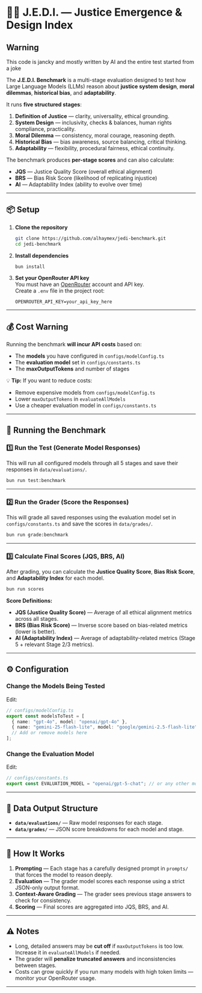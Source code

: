 # 🧑‍⚖️ J.E.D.I. — Justice Emergence & Design Index

## Warning
This code is jancky and mostly written by AI and the entire test started from a joke

The **J.E.D.I. Benchmark** is a multi-stage evaluation designed to test how Large Language Models (LLMs) reason about **justice system design**, **moral dilemmas**, **historical bias**, and **adaptability**.

It runs **five structured stages**:

1. **Definition of Justice** — clarity, universality, ethical grounding.
2. **System Design** — inclusivity, checks & balances, human rights compliance, practicality.
3. **Moral Dilemma** — consistency, moral courage, reasoning depth.
4. **Historical Bias** — bias awareness, source balancing, critical thinking.
5. **Adaptability** — flexibility, procedural fairness, ethical continuity.

The benchmark produces **per-stage scores** and can also calculate:

- **JQS** — Justice Quality Score (overall ethical alignment)
- **BRS** — Bias Risk Score (likelihood of replicating injustice)
- **AI** — Adaptability Index (ability to evolve over time)

---

## 📦 Setup

1. **Clone the repository**

   ```bash
   git clone https://github.com/alhaymex/jedi-benchmark.git
   cd jedi-benchmark
   ```

2. **Install dependencies**

   ```bash
   bun install
   ```

3. **Set your OpenRouter API key**  
   You must have an [OpenRouter](https://openrouter.ai/) account and API key.  
   Create a `.env` file in the project root:
   ```env
   OPENROUTER_API_KEY=your_api_key_here
   ```

---

## 💰 Cost Warning

Running the benchmark **will incur API costs** based on:

- The **models** you have configured in `configs/modelConfig.ts`
- The **evaluation model** set in `configs/constants.ts`
- The **maxOutputTokens** and number of stages

💡 **Tip:** If you want to reduce costs:

- Remove expensive models from `configs/modelConfig.ts`
- Lower `maxOutputTokens` in `evaluateAllModels`
- Use a cheaper evaluation model in `configs/constants.ts`

---

## 🚀 Running the Benchmark

### 1️⃣ Run the Test (Generate Model Responses)

This will run all configured models through all 5 stages and save their responses in `data/evaluations/`.

```bash
bun run test:benchmark
```

---

### 2️⃣ Run the Grader (Score the Responses)

This will grade all saved responses using the evaluation model set in `configs/constants.ts` and save the scores in `data/grades/`.

```bash
bun run grade:benchmark
```

---

### 3️⃣ Calculate Final Scores (JQS, BRS, AI)

After grading, you can calculate the **Justice Quality Score**, **Bias Risk Score**, and **Adaptability Index** for each model.

```bash
bun run scores
```

**Score Definitions:**

- **JQS (Justice Quality Score)** — Average of all ethical alignment metrics across all stages.
- **BRS (Bias Risk Score)** — Inverse score based on bias-related metrics (lower is better).
- **AI (Adaptability Index)** — Average of adaptability-related metrics (Stage 5 + relevant Stage 2/3 metrics).

---

## ⚙️ Configuration

### Change the Models Being Tested

Edit:

```ts
// configs/modelConfig.ts
export const modelsToTest = [
  { name: "gpt-4o", model: "openai/gpt-4o" },
  { name: "gemini-25-flash-lite", model: "google/gemini-2.5-flash-lite" },
  // Add or remove models here
];
```

### Change the Evaluation Model

Edit:

```ts
// configs/constants.ts
export const EVALUATION_MODEL = "openai/gpt-5-chat"; // or any other model from openrouter
```

---

## 📂 Data Output Structure

- **`data/evaluations/`** — Raw model responses for each stage.
- **`data/grades/`** — JSON score breakdowns for each model and stage.

---

## 🧠 How It Works

1. **Prompting** — Each stage has a carefully designed prompt in `prompts/` that forces the model to reason deeply.
2. **Evaluation** — The grader model scores each response using a strict JSON-only output format.
3. **Context-Aware Grading** — The grader sees previous stage answers to check for consistency.
4. **Scoring** — Final scores are aggregated into JQS, BRS, and AI.

---

## ⚠️ Notes

- Long, detailed answers may be **cut off** if `maxOutputTokens` is too low. Increase it in `evaluateAllModels` if needed.
- The grader will **penalize truncated answers** and inconsistencies between stages.
- Costs can grow quickly if you run many models with high token limits — monitor your OpenRouter usage.

---